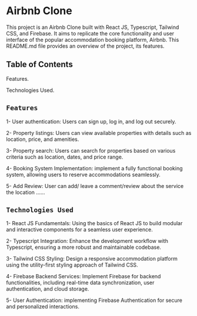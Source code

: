 # Airbnb Clone 

This project is an Airbnb Clone built with React JS, Typescript, Tailwind CSS, and Firebase. It aims to replicate the core functionality and user interface of the popular accommodation booking platform, Airbnb. This README.md file provides an overview of the project, its features.

## Table of Contents

Features.

Technologies Used.


## `Features`

1- User authentication: Users can sign up, log in, and log out securely.

2- Property listings: Users can view available properties with details such as location, price, and amenities.

3- Property search: Users can search for properties based on various criteria such as location, dates, and price range.

4- Booking System Implementation: implement a fully functional booking system, allowing users to reserve accommodations seamlessly.

5- Add Review:  User can add/ leave a comment/review about the service the location ......



## `Technologies Used`
1- React JS Fundamentals: Using the basics of React JS  to build modular and interactive components for a seamless user experience.

2- Typescript Integration: Enhance the development workflow with Typescript, ensuring a more robust and maintainable codebase.

3- Tailwind CSS Styling: Design a responsive accommodation platform using the utility-first styling approach of Tailwind CSS.

4- Firebase Backend Services: Implement Firebase for backend functionalities, including real-time data synchronization, user authentication, and cloud storage.

5- User Authentication: implementing Firebase Authentication for secure and personalized interactions.


